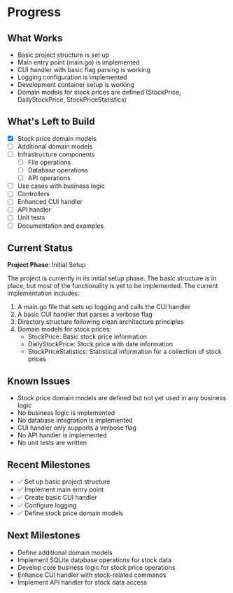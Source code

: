 # Progress

## What Works
- Basic project structure is set up
- Main entry point (main.go) is implemented
- CUI handler with basic flag parsing is working
- Logging configuration is implemented
- Development container setup is working
- Domain models for stock prices are defined (StockPrice, DailyStockPrice, StockPriceStatistics)

## What's Left to Build
- [x] Stock price domain models
- [ ] Additional domain models
- [ ] Infrastructure components
  - [ ] File operations
  - [ ] Database operations
  - [ ] API operations
- [ ] Use cases with business logic
- [ ] Controllers
- [ ] Enhanced CUI handler
- [ ] API handler
- [ ] Unit tests
- [ ] Documentation and examples

## Current Status
**Project Phase**: Initial Setup

The project is currently in its initial setup phase. The basic structure is in place, but most of the functionality is yet to be implemented. The current implementation includes:

1. A main.go file that sets up logging and calls the CUI handler
2. A basic CUI handler that parses a verbose flag
3. Directory structure following clean architecture principles
4. Domain models for stock prices:
   - StockPrice: Basic stock price information
   - DailyStockPrice: Stock price with date information
   - StockPriceStatistics: Statistical information for a collection of stock prices

## Known Issues
- Stock price domain models are defined but not yet used in any business logic
- No business logic is implemented
- No database integration is implemented
- CUI handler only supports a verbose flag
- No API handler is implemented
- No unit tests are written

## Recent Milestones
- ✅ Set up basic project structure
- ✅ Implement main entry point
- ✅ Create basic CUI handler
- ✅ Configure logging
- ✅ Define stock price domain models

## Next Milestones
- Define additional domain models
- Implement SQLite database operations for stock data
- Develop core business logic for stock price operations
- Enhance CUI handler with stock-related commands
- Implement API handler for stock data access
